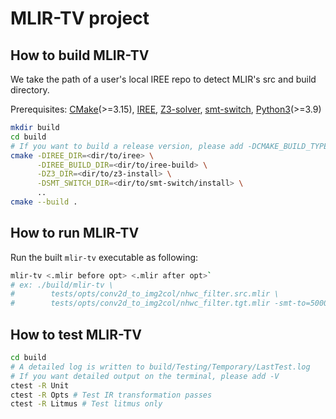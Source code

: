 # MLIR-TV project

## How to build MLIR-TV

We take the path of a user's local IREE repo to detect MLIR's src and build directory.

Prerequisites: [CMake](https://cmake.org/download/)(>=3.15),
[IREE](https://github.com/google/iree),
[Z3-solver](https://github.com/Z3Prover/z3),
[smt-switch](https://github.com/makaimann/smt-switch),
[Python3](https://www.python.org/downloads/)(>=3.9)

```bash
mkdir build
cd build
# If you want to build a release version, please add -DCMAKE_BUILD_TYPE=RELEASE
cmake -DIREE_DIR=<dir/to/iree> \
      -DIREE_BUILD_DIR=<dir/to/iree-build> \
      -DZ3_DIR=<dir/to/z3-install> \
      -DSMT_SWITCH_DIR=<dir/to/smt-switch/install> \
      ..
cmake --build .
```

## How to run MLIR-TV
Run the built `mlir-tv` executable as following:
```bash
mlir-tv <.mlir before opt> <.mlir after opt>`
# ex: ./build/mlir-tv \
#        tests/opts/conv2d_to_img2col/nhwc_filter.src.mlir \
#        tests/opts/conv2d_to_img2col/nhwc_filter.tgt.mlir -smt-to=5000
```

## How to test MLIR-TV
```bash
cd build
# A detailed log is written to build/Testing/Temporary/LastTest.log
# If you want detailed output on the terminal, please add -V
ctest -R Unit
ctest -R Opts # Test IR transformation passes
ctest -R Litmus # Test litmus only
```
